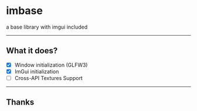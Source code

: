 # imbase
a base library with imgui included

---
## What it does?

- [x] Window initialization (GLFW3)
- [x] ImGui initialization
- [ ] Cross-API Textures Support

---
## Thanks
